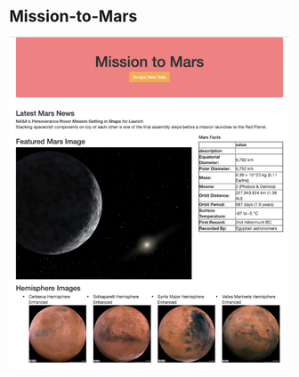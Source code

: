# Mission-to-Mars

![alt text](https://github.com/jwade688/Mission-to-Mars/blob/master/mars_scrape_screenshot.png)